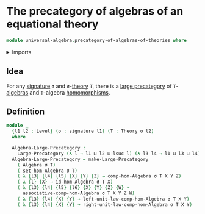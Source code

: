 # The precategory of algebras of an equational theory

```agda
module universal-algebra.precategory-of-algebras-of-theories where
```

<details><summary>Imports</summary>

```agda
open import category-theory.large-precategories

open import foundation.dependent-pair-types
open import foundation.sets
open import foundation.universe-levels

open import foundation-core.identity-types

open import universal-algebra.algebraic-theories
open import universal-algebra.algebras-of-theories
open import universal-algebra.homomorphisms-of-algebras
open import universal-algebra.models-of-signatures
open import universal-algebra.signatures
```

</details>

## Idea

For any [signature](universal-algebra.signatures.md) `σ` and
`σ`-[theory](universal-algebra.algebraic-theories.md) `T`, there is a
[large precategory](category-theory.large-precategories.md) of
`T`-[algebras](universal-algebra.algebras-of-theories.md) and `T`-algebra
[homomorphisms](universal-algebra.homomorphisms-of-algebras.md).

## Definition

```agda
module _
  {l1 l2 : Level} (σ : signature l1) (T : Theory σ l2)
  where

  Algebra-Large-Precategory :
    Large-Precategory (λ l → l1 ⊔ l2 ⊔ lsuc l) (λ l3 l4 → l1 ⊔ l3 ⊔ l4)
  Algebra-Large-Precategory = make-Large-Precategory
    ( Algebra σ T)
    ( set-hom-Algebra σ T)
    ( λ {l3} {l4} {l5} {X} {Y} {Z} → comp-hom-Algebra σ T X Y Z)
    ( λ {l} {X} → id-hom-Algebra σ T X)
    ( λ {l3} {l4} {l5} {l6} {X} {Y} {Z} {W} →
      associative-comp-hom-Algebra σ T X Y Z W)
    ( λ {l3} {l4} {X} {Y} → left-unit-law-comp-hom-Algebra σ T X Y)
    ( λ {l3} {l4} {X} {Y} → right-unit-law-comp-hom-Algebra σ T X Y)
```
